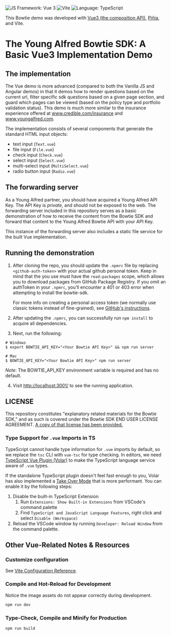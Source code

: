 ![JS Framework: Vue 3](https://img.shields.io/badge/Vue.js-35495E?style=for-the-badge&logo=vuedotjs&logoColor=4FC08D)
![Vite](https://img.shields.io/badge/Vite-B73BFE?style=for-the-badge&logo=vite&logoColor=FFD62E)
![Language: TypeScript](https://img.shields.io/badge/TypeScript-007ACC?style=for-the-badge&logo=typescript&logoColor=white)

This Bowtie demo was developed with [Vue3 (the composition API)](https://devdocs.io/vue~3-api-composition-api/), [Piñia](https://pinia.vuejs.org/), and Vite.

# The Young Alfred Bowtie SDK: A Basic Vue3 Implementation Demo

## The implementation

The Vue demo is more advanced (compared to both the Vanilla JS and Angular demos) in that it demos how to render questions based on the current url, filter specific sdk questions based on a given page section,
and guard which pages can be viewed (based on the policy type and portfolio validation status). This demo is much more similar to the insurance experience offered at www.credible.com/insurance and www.youngalfred.com.

The implementation consists of several components that generate the standard
HTML input objects:

- text input (`Text.vue`)
- file input (`File.vue`)
- check input (`Check.vue`)
- select input (`Select.vue`)
- multi-select input (`MultiSelect.vue`)
- radio button input (`Radio.vue`)

## The forwarding server

As a Young Alfred partner, you should have acquired a Young Alfred
API Key. The API Key is _private_, and should not be exposed to the
web. The forwarding server included in this repository serves as a basic
demonstration of how to receive the content from the Bowtie SDK and
forward that content to the Young Alfred Bowtie API with your
API Key.

This instance of the forwarding server also includes a static file
service for the built Vue implementation.

## Running the demonstration

1. After cloning the repo, you should update the `.npmrc` file by replacing
   `<github-auth-token>` with your actual github personal token. Keep in mind
   that the <github-auth-token> you use must have the `read:packages` scope,
   which allows you to download packages from GitHub Package Registry. If
   you omit an authToken in your `.npmrc`, you’ll encounter a 401 or 403 error
   when attempting to install the bowtie-sdk.

   For more info on creating a personal access token (we normally use classic
   tokens instead of fine-grained), see [GitHub's instructions](https://docs.github.com/en/authentication/keeping-your-account-and-data-secure/managing-your-personal-access-tokens#creating-a-personal-access-token-classic).

2. After updating the `.npmrc`, you can successfully run `npm install` to acquire all
   dependencies.

3. Next, run the following:

```shellsession
# Windows
$ export BOWTIE_API_KEY="<Your Bowtie API Key>" && npm run server

# Mac
$ BOWTIE_API_KEY="<Your Bowtie API Key>" npm run server
```

_Note_: The BOWTIE_API_KEY environment variable is required and has no default.

4. Visit [http://localhost:3001/](http://localhost:3001/) to see the running application.

## LICENSE

This repository constitutes "explanatory related materials for the
Bowtie SDK," and as such is covered under the Bowtie SDK END USER
LICENSE AGREEMENT. [A copy of that license has been provided.](./LICENSE.md)

### Type Support for `.vue` Imports in TS

TypeScript cannot handle type information for `.vue` imports by default, so we replace the `tsc` CLI with `vue-tsc` for type checking. In editors, we need [TypeScript Vue Plugin (Volar)](https://marketplace.visualstudio.com/items?itemName=johnsoncodehk.vscode-typescript-vue-plugin) to make the TypeScript language service aware of `.vue` types.

If the standalone TypeScript plugin doesn't feel fast enough to you, Volar has also implemented a [Take Over Mode](https://github.com/johnsoncodehk/volar/discussions/471#discussioncomment-1361669) that is more performant. You can enable it by the following steps:

1. Disable the built-in TypeScript Extension
   1. Run `Extensions: Show Built-in Extensions` from VSCode's command palette
   2. Find `TypeScript and JavaScript Language Features`, right click and select `Disable (Workspace)`
2. Reload the VSCode window by running `Developer: Reload Window` from the command palette.

## Other Vue-Related Notes & Resources

### Customize configuration

See [Vite Configuration Reference](https://vitejs.dev/config/).

### Compile and Hot-Reload for Development

Notice the image assets do not appear correctly during development.

```sh
npm run dev
```

### Type-Check, Compile and Minify for Production

```sh
npm run build
```
